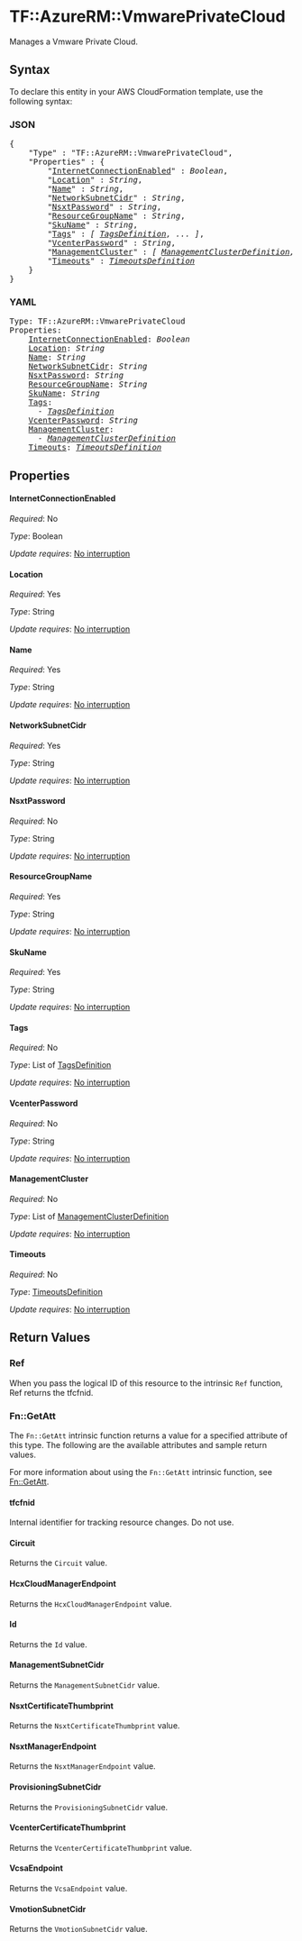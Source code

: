 # TF::AzureRM::VmwarePrivateCloud

Manages a Vmware Private Cloud.

## Syntax

To declare this entity in your AWS CloudFormation template, use the following syntax:

### JSON

<pre>
{
    "Type" : "TF::AzureRM::VmwarePrivateCloud",
    "Properties" : {
        "<a href="#internetconnectionenabled" title="InternetConnectionEnabled">InternetConnectionEnabled</a>" : <i>Boolean</i>,
        "<a href="#location" title="Location">Location</a>" : <i>String</i>,
        "<a href="#name" title="Name">Name</a>" : <i>String</i>,
        "<a href="#networksubnetcidr" title="NetworkSubnetCidr">NetworkSubnetCidr</a>" : <i>String</i>,
        "<a href="#nsxtpassword" title="NsxtPassword">NsxtPassword</a>" : <i>String</i>,
        "<a href="#resourcegroupname" title="ResourceGroupName">ResourceGroupName</a>" : <i>String</i>,
        "<a href="#skuname" title="SkuName">SkuName</a>" : <i>String</i>,
        "<a href="#tags" title="Tags">Tags</a>" : <i>[ <a href="tagsdefinition.md">TagsDefinition</a>, ... ]</i>,
        "<a href="#vcenterpassword" title="VcenterPassword">VcenterPassword</a>" : <i>String</i>,
        "<a href="#managementcluster" title="ManagementCluster">ManagementCluster</a>" : <i>[ <a href="managementclusterdefinition.md">ManagementClusterDefinition</a>, ... ]</i>,
        "<a href="#timeouts" title="Timeouts">Timeouts</a>" : <i><a href="timeoutsdefinition.md">TimeoutsDefinition</a></i>
    }
}
</pre>

### YAML

<pre>
Type: TF::AzureRM::VmwarePrivateCloud
Properties:
    <a href="#internetconnectionenabled" title="InternetConnectionEnabled">InternetConnectionEnabled</a>: <i>Boolean</i>
    <a href="#location" title="Location">Location</a>: <i>String</i>
    <a href="#name" title="Name">Name</a>: <i>String</i>
    <a href="#networksubnetcidr" title="NetworkSubnetCidr">NetworkSubnetCidr</a>: <i>String</i>
    <a href="#nsxtpassword" title="NsxtPassword">NsxtPassword</a>: <i>String</i>
    <a href="#resourcegroupname" title="ResourceGroupName">ResourceGroupName</a>: <i>String</i>
    <a href="#skuname" title="SkuName">SkuName</a>: <i>String</i>
    <a href="#tags" title="Tags">Tags</a>: <i>
      - <a href="tagsdefinition.md">TagsDefinition</a></i>
    <a href="#vcenterpassword" title="VcenterPassword">VcenterPassword</a>: <i>String</i>
    <a href="#managementcluster" title="ManagementCluster">ManagementCluster</a>: <i>
      - <a href="managementclusterdefinition.md">ManagementClusterDefinition</a></i>
    <a href="#timeouts" title="Timeouts">Timeouts</a>: <i><a href="timeoutsdefinition.md">TimeoutsDefinition</a></i>
</pre>

## Properties

#### InternetConnectionEnabled

_Required_: No

_Type_: Boolean

_Update requires_: [No interruption](https://docs.aws.amazon.com/AWSCloudFormation/latest/UserGuide/using-cfn-updating-stacks-update-behaviors.html#update-no-interrupt)

#### Location

_Required_: Yes

_Type_: String

_Update requires_: [No interruption](https://docs.aws.amazon.com/AWSCloudFormation/latest/UserGuide/using-cfn-updating-stacks-update-behaviors.html#update-no-interrupt)

#### Name

_Required_: Yes

_Type_: String

_Update requires_: [No interruption](https://docs.aws.amazon.com/AWSCloudFormation/latest/UserGuide/using-cfn-updating-stacks-update-behaviors.html#update-no-interrupt)

#### NetworkSubnetCidr

_Required_: Yes

_Type_: String

_Update requires_: [No interruption](https://docs.aws.amazon.com/AWSCloudFormation/latest/UserGuide/using-cfn-updating-stacks-update-behaviors.html#update-no-interrupt)

#### NsxtPassword

_Required_: No

_Type_: String

_Update requires_: [No interruption](https://docs.aws.amazon.com/AWSCloudFormation/latest/UserGuide/using-cfn-updating-stacks-update-behaviors.html#update-no-interrupt)

#### ResourceGroupName

_Required_: Yes

_Type_: String

_Update requires_: [No interruption](https://docs.aws.amazon.com/AWSCloudFormation/latest/UserGuide/using-cfn-updating-stacks-update-behaviors.html#update-no-interrupt)

#### SkuName

_Required_: Yes

_Type_: String

_Update requires_: [No interruption](https://docs.aws.amazon.com/AWSCloudFormation/latest/UserGuide/using-cfn-updating-stacks-update-behaviors.html#update-no-interrupt)

#### Tags

_Required_: No

_Type_: List of <a href="tagsdefinition.md">TagsDefinition</a>

_Update requires_: [No interruption](https://docs.aws.amazon.com/AWSCloudFormation/latest/UserGuide/using-cfn-updating-stacks-update-behaviors.html#update-no-interrupt)

#### VcenterPassword

_Required_: No

_Type_: String

_Update requires_: [No interruption](https://docs.aws.amazon.com/AWSCloudFormation/latest/UserGuide/using-cfn-updating-stacks-update-behaviors.html#update-no-interrupt)

#### ManagementCluster

_Required_: No

_Type_: List of <a href="managementclusterdefinition.md">ManagementClusterDefinition</a>

_Update requires_: [No interruption](https://docs.aws.amazon.com/AWSCloudFormation/latest/UserGuide/using-cfn-updating-stacks-update-behaviors.html#update-no-interrupt)

#### Timeouts

_Required_: No

_Type_: <a href="timeoutsdefinition.md">TimeoutsDefinition</a>

_Update requires_: [No interruption](https://docs.aws.amazon.com/AWSCloudFormation/latest/UserGuide/using-cfn-updating-stacks-update-behaviors.html#update-no-interrupt)

## Return Values

### Ref

When you pass the logical ID of this resource to the intrinsic `Ref` function, Ref returns the tfcfnid.

### Fn::GetAtt

The `Fn::GetAtt` intrinsic function returns a value for a specified attribute of this type. The following are the available attributes and sample return values.

For more information about using the `Fn::GetAtt` intrinsic function, see [Fn::GetAtt](https://docs.aws.amazon.com/AWSCloudFormation/latest/UserGuide/intrinsic-function-reference-getatt.html).

#### tfcfnid

Internal identifier for tracking resource changes. Do not use.

#### Circuit

Returns the <code>Circuit</code> value.

#### HcxCloudManagerEndpoint

Returns the <code>HcxCloudManagerEndpoint</code> value.

#### Id

Returns the <code>Id</code> value.

#### ManagementSubnetCidr

Returns the <code>ManagementSubnetCidr</code> value.

#### NsxtCertificateThumbprint

Returns the <code>NsxtCertificateThumbprint</code> value.

#### NsxtManagerEndpoint

Returns the <code>NsxtManagerEndpoint</code> value.

#### ProvisioningSubnetCidr

Returns the <code>ProvisioningSubnetCidr</code> value.

#### VcenterCertificateThumbprint

Returns the <code>VcenterCertificateThumbprint</code> value.

#### VcsaEndpoint

Returns the <code>VcsaEndpoint</code> value.

#### VmotionSubnetCidr

Returns the <code>VmotionSubnetCidr</code> value.


